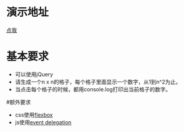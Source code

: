 # 演示地址
[点我](http://codepen.io/byenow/pen/NNWMWw)

# 基本要求
* 可以使用jQuery
* 请生成一个n x n的格子，每个格子里面显示一个数字，从1到n^2为止。
* 当点击每个格子的时候，都用console.log打印出当前格子的数字。

#额外要求
* css使用[flexbox](https://developer.mozilla.org/zh-CN/docs/Web/CSS/CSS_Flexible_Box_Layout/Using_CSS_flexible_boxes)
* js使用[event delegation](https://segmentfault.com/a/1190000002613617)
